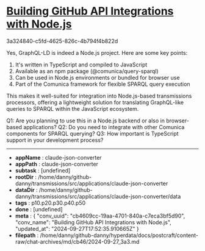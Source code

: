# [Building GitHub API Integrations with Node.js](https://claude.ai/chat/cb4609cc-19aa-4701-840a-c7eca3bf5d90)

3a324840-c5fd-4625-826c-4b794f4b822d

 Yes, GraphQL-LD is indeed a Node.js project. Here are some key points:

1. It's written in TypeScript and compiled to JavaScript
2. Available as an npm package (@comunica/query-sparql)
3. Can be used in Node.js environments or bundled for browser use
4. Part of the Comunica framework for flexible SPARQL query execution

This makes it well-suited for integration into Node.js-based transmissions processors, offering a lightweight solution for translating GraphQL-like queries to SPARQL within the JavaScript ecosystem.

Q1: Are you planning to use this in a Node.js backend or also in browser-based applications?
Q2: Do you need to integrate with other Comunica components for SPARQL querying?
Q3: How important is TypeScript support in your development process?

---

* **appName** : claude-json-converter
* **appPath** : claude-json-converter
* **subtask** : [undefined]
* **rootDir** : /home/danny/github-danny/transmissions/src/applications/claude-json-converter
* **dataDir** : /home/danny/github-danny/transmissions/src/applications/claude-json-converter/data
* **tags** : p10.p20.p30.p40.p50
* **done** : [undefined]
* **meta** : {
  "conv_uuid": "cb4609cc-19aa-4701-840a-c7eca3bf5d90",
  "conv_name": "Building GitHub API Integrations with Node.js",
  "updated_at": "2024-09-27T17:52:35.910665Z"
}
* **filepath** : /home/danny/github-danny/hyperdata/docs/postcraft/content-raw/chat-archives/md/cb46/2024-09-27_3a3.md